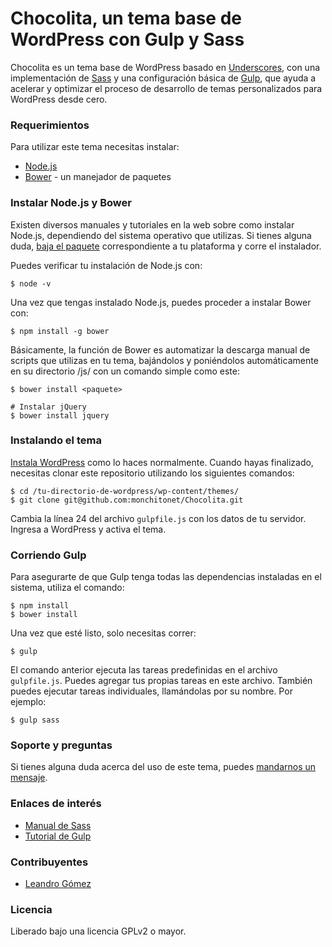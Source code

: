 # Chocolita, un tema base de WordPress con Gulp y Sass

Chocolita es un tema base de WordPress basado en [Underscores](http://underscores.me/), con una implementación de [Sass](http://sass-lang.com/) y una configuración básica de [Gulp](http://gulpjs.com/), que ayuda a acelerar y optimizar el proceso de desarrollo de temas personalizados para WordPress desde cero.

### Requerimientos

Para utilizar este tema necesitas instalar:

- [Node.js](https://nodejs.org/en/)
- [Bower](http://bower.io/) - un manejador de paquetes

### Instalar Node.js y Bower

Existen diversos manuales y tutoriales en la web sobre como instalar Node.js, dependiendo del sistema operativo que utilizas. Si tienes alguna duda, [baja el paquete](https://nodejs.org/en/download/) correspondiente a tu plataforma y corre el instalador.

Puedes verificar tu instalación de Node.js con:


```
$ node -v
```

Una vez que tengas instalado Node.js, puedes proceder a instalar Bower con:


```
$ npm install -g bower
```

Básicamente, la función de Bower es automatizar la descarga manual de scripts que utilizas en tu tema, bajándolos y poniéndolos automáticamente en su directorio /js/ con un comando simple como este:


```
$ bower install <paquete>

# Instalar jQuery
$ bower install jquery
```

### Instalando el tema

[Instala WordPress](https://codex.wordpress.org/es:Instalando_Wordpress) como lo haces normalmente. Cuando hayas finalizado, necesitas clonar este repositorio utilizando los siguientes comandos:

```
$ cd /tu-directorio-de-wordpress/wp-content/themes/
$ git clone git@github.com:monchitonet/Chocolita.git
```

Cambia la línea 24 del archivo `gulpfile.js` con los datos de tu servidor. Ingresa a WordPress y activa el tema.

### Corriendo Gulp

Para asegurarte de que Gulp tenga todas las dependencias instaladas en el sistema, utiliza el comando:

```
$ npm install
$ bower install
```

Una vez que esté listo, solo necesitas correr:

```
$ gulp
```

El comando anterior ejecuta las tareas predefinidas en el archivo `gulpfile.js`. Puedes agregar tus propias tareas en este archivo. También puedes ejecutar tareas individuales, llamándolas por su nombre. Por ejemplo: 

```
$ gulp sass
```

### Soporte y preguntas

Si tienes alguna duda acerca del uso de este tema, puedes [mandarnos un mensaje](http://www.monchito.net/contacto/).

### Enlaces de interés

- [Manual de Sass](http://librosweb.es/libro/sass/capitulo_4.html)
- [Tutorial de Gulp](https://platzi.com/blog/automatizacion-gulp-js/)

### Contribuyentes

- [Leandro Gómez](https://twitter.com/leogg)

### Licencia

Liberado bajo una licencia GPLv2 o mayor.

